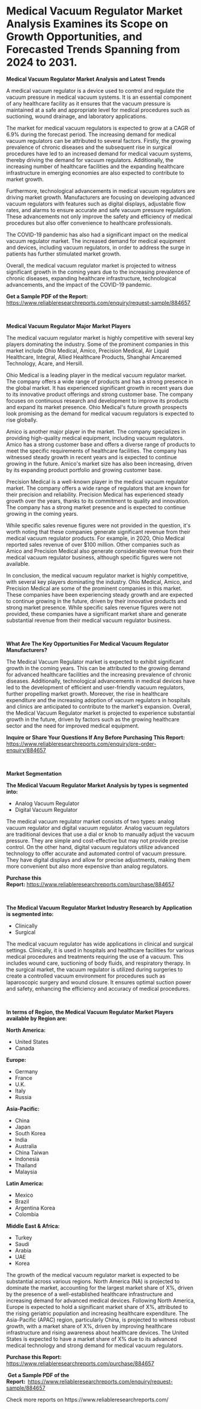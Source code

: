 <p><h1>Medical Vacuum Regulator Market Analysis Examines its Scope on Growth Opportunities, and Forecasted Trends Spanning from 2024 to 2031.</h1></p><p><strong>Medical Vacuum Regulator Market Analysis and Latest Trends</strong></p>
<p><p>A medical vacuum regulator is a device used to control and regulate the vacuum pressure in medical vacuum systems. It is an essential component of any healthcare facility as it ensures that the vacuum pressure is maintained at a safe and appropriate level for medical procedures such as suctioning, wound drainage, and laboratory applications.</p><p>The market for medical vacuum regulators is expected to grow at a CAGR of 6.9% during the forecast period. The increasing demand for medical vacuum regulators can be attributed to several factors. Firstly, the growing prevalence of chronic diseases and the subsequent rise in surgical procedures have led to an increased demand for medical vacuum systems, thereby driving the demand for vacuum regulators. Additionally, the increasing number of healthcare facilities and the expanding healthcare infrastructure in emerging economies are also expected to contribute to market growth.</p><p>Furthermore, technological advancements in medical vacuum regulators are driving market growth. Manufacturers are focusing on developing advanced vacuum regulators with features such as digital displays, adjustable flow rates, and alarms to ensure accurate and safe vacuum pressure regulation. These advancements not only improve the safety and efficiency of medical procedures but also offer convenience to healthcare professionals.</p><p>The COVID-19 pandemic has also had a significant impact on the medical vacuum regulator market. The increased demand for medical equipment and devices, including vacuum regulators, in order to address the surge in patients has further stimulated market growth.</p><p>Overall, the medical vacuum regulator market is projected to witness significant growth in the coming years due to the increasing prevalence of chronic diseases, expanding healthcare infrastructure, technological advancements, and the impact of the COVID-19 pandemic.</p></p>
<p><strong>Get a Sample PDF of the Report:&nbsp;</strong> <a href="https://www.reliableresearchreports.com/enquiry/request-sample/884657">https://www.reliableresearchreports.com/enquiry/request-sample/884657</a></p>
<p>&nbsp;</p>
<p><strong>Medical Vacuum Regulator Major Market Players</strong></p>
<p><p>The medical vacuum regulator market is highly competitive with several key players dominating the industry. Some of the prominent companies in this market include Ohio Medical, Amico, Precision Medical, Air Liquid Healthcare, Integral, Allied Healthcare Products, Shanghai Amcaremed Technology, Acare, and Hersill.</p><p>Ohio Medical is a leading player in the medical vacuum regulator market. The company offers a wide range of products and has a strong presence in the global market. It has experienced significant growth in recent years due to its innovative product offerings and strong customer base. The company focuses on continuous research and development to improve its products and expand its market presence. Ohio Medical's future growth prospects look promising as the demand for medical vacuum regulators is expected to rise globally.</p><p>Amico is another major player in the market. The company specializes in providing high-quality medical equipment, including vacuum regulators. Amico has a strong customer base and offers a diverse range of products to meet the specific requirements of healthcare facilities. The company has witnessed steady growth in recent years and is expected to continue growing in the future. Amico's market size has also been increasing, driven by its expanding product portfolio and growing customer base.</p><p>Precision Medical is a well-known player in the medical vacuum regulator market. The company offers a wide range of regulators that are known for their precision and reliability. Precision Medical has experienced steady growth over the years, thanks to its commitment to quality and innovation. The company has a strong market presence and is expected to continue growing in the coming years.</p><p>While specific sales revenue figures were not provided in the question, it's worth noting that these companies generate significant revenue from their medical vacuum regulator products. For example, in 2020, Ohio Medical reported sales revenue of over $100 million. Other companies such as Amico and Precision Medical also generate considerable revenue from their medical vacuum regulator business, although specific figures were not available.</p><p>In conclusion, the medical vacuum regulator market is highly competitive, with several key players dominating the industry. Ohio Medical, Amico, and Precision Medical are some of the prominent companies in this market. These companies have been experiencing steady growth and are expected to continue growing in the future, driven by their innovative products and strong market presence. While specific sales revenue figures were not provided, these companies have a significant market share and generate substantial revenue from their medical vacuum regulator business.</p></p>
<p>&nbsp;</p>
<p><strong>What Are The Key Opportunities For Medical Vacuum Regulator Manufacturers?</strong></p>
<p><p>The Medical Vacuum Regulator market is expected to exhibit significant growth in the coming years. This can be attributed to the growing demand for advanced healthcare facilities and the increasing prevalence of chronic diseases. Additionally, technological advancements in medical devices have led to the development of efficient and user-friendly vacuum regulators, further propelling market growth. Moreover, the rise in healthcare expenditure and the increasing adoption of vacuum regulators in hospitals and clinics are anticipated to contribute to the market's expansion. Overall, the Medical Vacuum Regulator market is projected to experience substantial growth in the future, driven by factors such as the growing healthcare sector and the need for improved medical equipment.</p></p>
<p><strong>Inquire or Share Your Questions If Any Before Purchasing This Report:</strong> <a href="https://www.reliableresearchreports.com/enquiry/pre-order-enquiry/884657">https://www.reliableresearchreports.com/enquiry/pre-order-enquiry/884657</a></p>
<p>&nbsp;</p>
<p><strong>Market Segmentation</strong></p>
<p><strong>The Medical Vacuum Regulator Market Analysis by types is segmented into:</strong></p>
<p><ul><li>Analog Vacuum Regulator</li><li>Digital Vacuum Regulator</li></ul></p>
<p><p>The medical vacuum regulator market consists of two types: analog vacuum regulator and digital vacuum regulator. Analog vacuum regulators are traditional devices that use a dial or knob to manually adjust the vacuum pressure. They are simple and cost-effective but may not provide precise control. On the other hand, digital vacuum regulators utilize advanced technology to offer accurate and automated control of vacuum pressure. They have digital displays and allow for precise adjustments, making them more convenient but also more expensive than analog regulators.</p></p>
<p><strong>Purchase this Report:&nbsp;</strong><a href="https://www.reliableresearchreports.com/purchase/884657">https://www.reliableresearchreports.com/purchase/884657</a></p>
<p>&nbsp;</p>
<p><strong>The Medical Vacuum Regulator Market Industry Research by Application is segmented into:</strong></p>
<p><ul><li>Clinically</li><li>Surgical</li></ul></p>
<p><p>The medical vacuum regulator has wide applications in clinical and surgical settings. Clinically, it is used in hospitals and healthcare facilities for various medical procedures and treatments requiring the use of a vacuum. This includes wound care, suctioning of body fluids, and respiratory therapy. In the surgical market, the vacuum regulator is utilized during surgeries to create a controlled vacuum environment for procedures such as laparoscopic surgery and wound closure. It ensures optimal suction power and safety, enhancing the efficiency and accuracy of medical procedures.</p></p>
<p>&nbsp;</p>
<p><strong>In terms of Region, the Medical Vacuum Regulator Market Players available by Region are:</strong></p>
<p>
    <p> <strong> North America: </strong>
        <ul>
            <li>United States</li>
            <li>Canada</li>
        </ul>
        </p> 
    <p> <strong> Europe: </strong>
        <ul>
            <li>Germany</li>
            <li>France</li>
            <li>U.K.</li>
            <li>Italy</li>
            <li>Russia</li>
        </ul>
        </p> 
    <p> <strong> Asia-Pacific: </strong>
        <ul>
            <li>China</li>
            <li>Japan</li>
            <li>South Korea</li>
            <li>India</li>
            <li>Australia</li>
            <li>China Taiwan</li>
            <li>Indonesia</li>
            <li>Thailand</li>
            <li>Malaysia</li>
        </ul>
        </p> 
    <p> <strong> Latin America: </strong>
        <ul>
            <li>Mexico</li>
            <li>Brazil</li>
            <li>Argentina Korea</li>
            <li>Colombia</li>
        </ul>
        </p> 
    <p> <strong> Middle East & Africa: </strong>
        <ul>
            <li>Turkey</li>
            <li>Saudi</li>
            <li>Arabia</li>
            <li>UAE</li>
            <li>Korea</li>
        </ul>
    </p>
    </p>
<p><p>The growth of the medical vacuum regulator market is expected to be substantial across various regions. North America (NA) is projected to dominate the market, accounting for the largest market share of X%, driven by the presence of a well-established healthcare infrastructure and increasing demand for advanced medical devices. Following North America, Europe is expected to hold a significant market share of X%, attributed to the rising geriatric population and increasing healthcare expenditure. The Asia-Pacific (APAC) region, particularly China, is projected to witness robust growth, with a market share of X%, driven by improving healthcare infrastructure and rising awareness about healthcare devices. The United States is expected to have a market share of X% due to its advanced medical technology and strong demand for medical vacuum regulators.</p></p>
<p><strong>Purchase this Report: </strong><a href="https://www.reliableresearchreports.com/purchase/884657">https://www.reliableresearchreports.com/purchase/884657</a></p>
<p>&nbsp;<strong>Get a Sample PDF of the Report:&nbsp;&nbsp;</strong><a href="https://www.reliableresearchreports.com/enquiry/request-sample/884657">https://www.reliableresearchreports.com/enquiry/request-sample/884657</a></p>
<p><strong></strong></p>
<p>Check more reports on https://www.reliableresearchreports.com/</p>